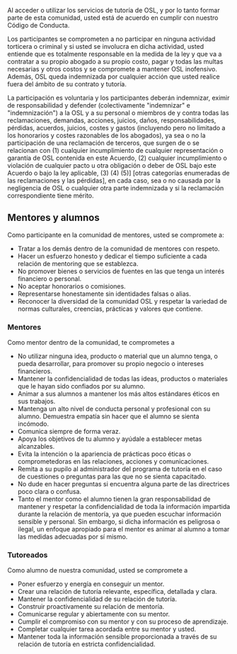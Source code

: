 <!--
.. title: Código de conducta de las mentorías
.. slug: es
.. date: 2019-04-08
.. author: Mariangela Petrizzo
.. tags: mentoring, coc
.. category: mentoring
.. link: 
.. description: 
.. type: text
-->

<!-- # Código de conducta de las mentorías -->

Al acceder o utilizar los servicios de tutoría de OSL, y por lo tanto formar parte de esta comunidad, usted está de acuerdo en cumplir con nuestro Código de Conducta.

Los participantes se comprometen a no participar en ninguna actividad torticera o criminal y si usted se involucra en dicha actividad, usted entiende que es totalmente responsable en la medida de la ley y que va a contratar a su propio abogado a su propio costo, pagar y todas las multas necesarias y otros costos y se compromete a mantener OSL inofensivo. Además, OSL queda indemnizada por cualquier acción que usted realice fuera del ámbito de su contrato y tutoría.

La participación es voluntaria y los participantes deberán indemnizar, eximir de responsabilidad y defender (colectivamente "indemnizar" e "indemnización") a la OSL y a su personal o miembros de y contra todas las reclamaciones, demandas, acciones, juicios, daños, responsabilidades, pérdidas, acuerdos, juicios, costes y gastos (incluyendo pero no limitado a los honorarios y costes razonables de los abogados), ya sea o no la participación de una reclamación de terceros, que surgen de o se relacionan con (1) cualquier incumplimiento de cualquier representación o garantía de OSL contenida en este Acuerdo, (2) cualquier incumplimiento o violación de cualquier pacto u otra obligación o deber de OSL bajo este Acuerdo o bajo la ley aplicable, (3) (4) (5)] [otras categorías enumeradas de las reclamaciones y las pérdidas], en cada caso, sea o no causada por la negligencia de OSL o cualquier otra parte indemnizada y si la reclamación correspondiente tiene mérito.

## Mentores y alumnos

Como participante en la comunidad de mentores, usted se compromete a:

  * Tratar a los demás dentro de la comunidad de mentores con respeto.
  * Hacer un esfuerzo honesto y dedicar el tiempo suficiente a cada relación de mentoring que se establezca.
  * No promover bienes o servicios de fuentes en las que tenga un interés financiero o personal.
  * No aceptar honorarios o comisiones.
  * Representarse honestamente sin identidades falsas o alias.
  * Reconocer la diversidad de la comunidad OSL y respetar la variedad de normas culturales, creencias, prácticas y valores que contiene.

### Mentores

Como mentor dentro de la comunidad, te comprometes a

  * No utilizar ninguna idea, producto o material que un alumno tenga, o pueda desarrollar, para promover su propio negocio o intereses financieros.
  * Mantener la confidencialidad de todas las ideas, productos o materiales que le hayan sido confiados por su alumno.
  * Animar a sus alumnos a mantener los más altos estándares éticos en sus trabajos.
  * Mantenga un alto nivel de conducta personal y profesional con su alumno. Demuestra empatía sin hacer que el alumno se sienta incómodo.
  * Comunica siempre de forma veraz.
  * Apoya los objetivos de tu alumno y ayúdale a establecer metas alcanzables.
  * Evita la intención o la apariencia de prácticas poco éticas o comprometedoras en las relaciones, acciones y comunicaciones.
  * Remita a su pupilo al administrador del programa de tutoría en el caso de cuestiones o preguntas para las que no se sienta capacitado.
  * No dude en hacer preguntas si encuentra alguna parte de las directrices poco clara o confusa.
  * Tanto el mentor como el alumno tienen la gran responsabilidad de mantener y respetar la confidencialidad de toda la información impartida durante la relación de mentoría, ya que pueden escuchar información sensible y personal. Sin embargo, si dicha información es peligrosa o ilegal, un enfoque apropiado para el mentor es animar al alumno a tomar las medidas adecuadas por sí mismo.

### Tutoreados

Como alumno de nuestra comunidad, usted se compromete a

  * Poner esfuerzo y energía en conseguir un mentor.
  * Crear una relación de tutoría relevante, específica, detallada y clara.
  * Mantener la confidencialidad de su relación de tutoría.
  * Construir proactivamente su relación de mentoría.
  * Comunicarse regular y abiertamente con su mentor.
  * Cumplir el compromiso con su mentor y con su proceso de aprendizaje.
  * Completar cualquier tarea acordada entre su mentor y usted.
  * Mantener toda la información sensible proporcionada a través de su relación de tutoría en estricta confidencialidad.
